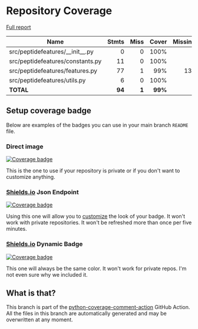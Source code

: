 # Repository Coverage

[Full report](https://htmlpreview.github.io/?https://github.com/ronjakrg/thesis-peptide-features/blob/python-coverage-comment-action-data/htmlcov/index.html)

| Name                                |    Stmts |     Miss |   Cover |   Missing |
|------------------------------------ | -------: | -------: | ------: | --------: |
| src/peptidefeatures/\_\_init\_\_.py |        0 |        0 |    100% |           |
| src/peptidefeatures/constants.py    |       11 |        0 |    100% |           |
| src/peptidefeatures/features.py     |       77 |        1 |     99% |       136 |
| src/peptidefeatures/utils.py        |        6 |        0 |    100% |           |
|                           **TOTAL** |   **94** |    **1** | **99%** |           |


## Setup coverage badge

Below are examples of the badges you can use in your main branch `README` file.

### Direct image

[![Coverage badge](https://raw.githubusercontent.com/ronjakrg/thesis-peptide-features/python-coverage-comment-action-data/badge.svg)](https://htmlpreview.github.io/?https://github.com/ronjakrg/thesis-peptide-features/blob/python-coverage-comment-action-data/htmlcov/index.html)

This is the one to use if your repository is private or if you don't want to customize anything.

### [Shields.io](https://shields.io) Json Endpoint

[![Coverage badge](https://img.shields.io/endpoint?url=https://raw.githubusercontent.com/ronjakrg/thesis-peptide-features/python-coverage-comment-action-data/endpoint.json)](https://htmlpreview.github.io/?https://github.com/ronjakrg/thesis-peptide-features/blob/python-coverage-comment-action-data/htmlcov/index.html)

Using this one will allow you to [customize](https://shields.io/endpoint) the look of your badge.
It won't work with private repositories. It won't be refreshed more than once per five minutes.

### [Shields.io](https://shields.io) Dynamic Badge

[![Coverage badge](https://img.shields.io/badge/dynamic/json?color=brightgreen&label=coverage&query=%24.message&url=https%3A%2F%2Fraw.githubusercontent.com%2Fronjakrg%2Fthesis-peptide-features%2Fpython-coverage-comment-action-data%2Fendpoint.json)](https://htmlpreview.github.io/?https://github.com/ronjakrg/thesis-peptide-features/blob/python-coverage-comment-action-data/htmlcov/index.html)

This one will always be the same color. It won't work for private repos. I'm not even sure why we included it.

## What is that?

This branch is part of the
[python-coverage-comment-action](https://github.com/marketplace/actions/python-coverage-comment)
GitHub Action. All the files in this branch are automatically generated and may be
overwritten at any moment.